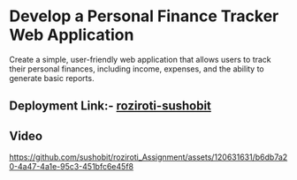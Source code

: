 # Develop a Personal Finance Tracker Web Application
Create a simple, user-friendly web application that allows users to track their personal finances, including income, expenses, and the ability to generate basic reports.



## Deployment Link:- [roziroti-sushobit](https://roziroti-assignment.vercel.app/)

## Video 



https://github.com/sushobit/roziroti_Assignment/assets/120631631/b6db7a20-4a47-4a1e-95c3-451bfc6e45f8

